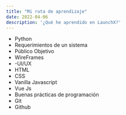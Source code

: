 ```yaml
---
title: "Mi ruta de aprendizaje"
date: 2022-04-06
description: '¿Qué he aprendido en LaunchX?'
---
```


- Python
- Requerimientos de un sistema
- Público Objetivo
- WireFrames
- -UI/UX
- HTML
- CSS
- Vanilla Javascript
- Vue Js
- Buenas prácticas de programación
- Git
- Github
